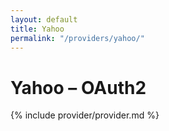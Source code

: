 ```yaml
---
layout: default
title: Yahoo
permalink: "/providers/yahoo/"
---
```

# Yahoo – OAuth2

{% include provider/provider.md %}
